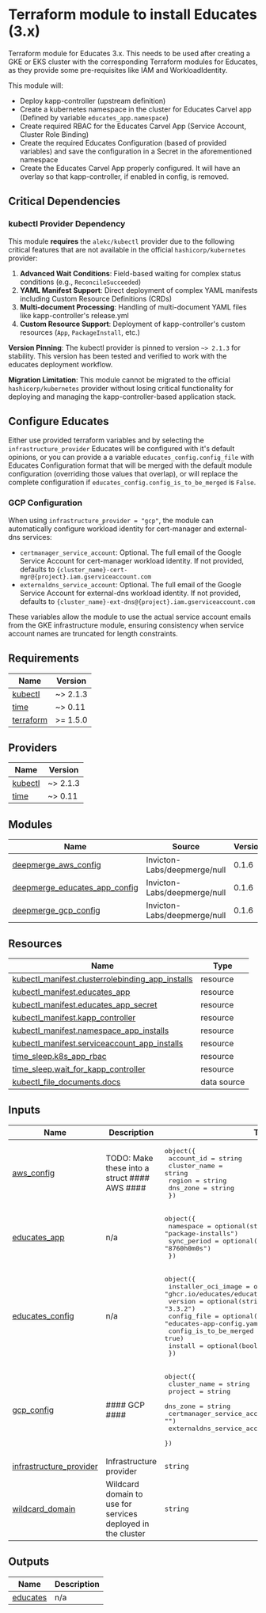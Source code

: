 # Terraform module to install Educates (3.x)

Terraform module for Educates 3.x. This needs to be used after creating a GKE or EKS cluster with the
corresponding Terraform modules for Educates, as they provide some pre-requisites like IAM and WorkloadIdentity.

This module will:

- Deploy kapp-controller (upstream definition)
- Create a kubernetes namespace in the cluster for Educates Carvel app (Defined by variable `educates_app.namespace`)
- Create required RBAC for the Educates Carvel App (Service Account, Cluster Role Binding)
- Create the required Educates Configuration (based of provided variables) and save the configuration in a Secret in the aforementioned namespace
- Create the Educates Carvel App properly configured. It will have an overlay so that kapp-controller, if enabled in config, is removed.

## Critical Dependencies

### kubectl Provider Dependency

This module **requires** the `alekc/kubectl` provider due to the following critical features that are not available in the official `hashicorp/kubernetes` provider:

1. **Advanced Wait Conditions**: Field-based waiting for complex status conditions (e.g., `ReconcileSucceeded`)
2. **YAML Manifest Support**: Direct deployment of complex YAML manifests including Custom Resource Definitions (CRDs)
3. **Multi-document Processing**: Handling of multi-document YAML files like kapp-controller's release.yml
4. **Custom Resource Support**: Deployment of kapp-controller's custom resources (`App`, `PackageInstall`, etc.)

**Version Pinning**: The kubectl provider is pinned to version `~> 2.1.3` for stability. This version has been tested and verified to work with the educates deployment workflow.

**Migration Limitation**: This module cannot be migrated to the official `hashicorp/kubernetes` provider without losing critical functionality for deploying and managing the kapp-controller-based application stack.

## Configure Educates

Either use provided terraform variables and by selecting the `infrastructure_provider` Educates will be configured with it's default opinions, or
you can provide a a variable `educates_config.config_file` with Educates Configuration format that will be merged with the default module configuration
(overriding those values that overlap), or will replace the complete configuration if `educates_config.config_is_to_be_merged` is `False`.

### GCP Configuration

When using `infrastructure_provider = "gcp"`, the module can automatically configure workload identity for cert-manager and external-dns services:

- `certmanager_service_account`: Optional. The full email of the Google Service Account for cert-manager workload identity. If not provided, defaults to `{cluster_name}-cert-mgr@{project}.iam.gserviceaccount.com`
- `externaldns_service_account`: Optional. The full email of the Google Service Account for external-dns workload identity. If not provided, defaults to `{cluster_name}-ext-dns@{project}.iam.gserviceaccount.com`

These variables allow the module to use the actual service account emails from the GKE infrastructure module, ensuring consistency when service account names are truncated for length constraints.

## Requirements

| Name | Version |
|------|---------|
| <a name="requirement_kubectl"></a> [kubectl](#requirement\_kubectl) | ~> 2.1.3 |
| <a name="requirement_time"></a> [time](#requirement\_time) | ~> 0.11 |
| <a name="requirement_terraform"></a> [terraform](#requirement\_terraform) | >= 1.5.0 |

## Providers

| Name | Version |
|------|---------|
| <a name="provider_kubectl"></a> [kubectl](#provider\_kubectl) | ~> 2.1.3 |
| <a name="provider_time"></a> [time](#provider\_time) | ~> 0.11 |

## Modules

| Name | Source | Version |
|------|--------|---------|
| <a name="module_deepmerge_aws_config"></a> [deepmerge\_aws\_config](#module\_deepmerge\_aws\_config) | Invicton-Labs/deepmerge/null | 0.1.6 |
| <a name="module_deepmerge_educates_app_config"></a> [deepmerge\_educates\_app\_config](#module\_deepmerge\_educates\_app\_config) | Invicton-Labs/deepmerge/null | 0.1.6 |
| <a name="module_deepmerge_gcp_config"></a> [deepmerge\_gcp\_config](#module\_deepmerge\_gcp\_config) | Invicton-Labs/deepmerge/null | 0.1.6 |

## Resources

| Name | Type |
|------|------|
| [kubectl_manifest.clusterrolebinding_app_installs](https://registry.terraform.io/providers/alekc/kubectl/2.1.3/docs/resources/manifest) | resource |
| [kubectl_manifest.educates_app](https://registry.terraform.io/providers/alekc/kubectl/2.1.3/docs/resources/manifest) | resource |
| [kubectl_manifest.educates_app_secret](https://registry.terraform.io/providers/alekc/kubectl/2.1.3/docs/resources/manifest) | resource |
| [kubectl_manifest.kapp_controller](https://registry.terraform.io/providers/alekc/kubectl/2.1.3/docs/resources/manifest) | resource |
| [kubectl_manifest.namespace_app_installs](https://registry.terraform.io/providers/alekc/kubectl/2.1.3/docs/resources/manifest) | resource |
| [kubectl_manifest.serviceaccount_app_installs](https://registry.terraform.io/providers/alekc/kubectl/2.1.3/docs/resources/manifest) | resource |
| [time_sleep.k8s_app_rbac](https://registry.terraform.io/providers/hashicorp/time/latest/docs/resources/sleep) | resource |
| [time_sleep.wait_for_kapp_controller](https://registry.terraform.io/providers/hashicorp/time/latest/docs/resources/sleep) | resource |
| [kubectl_file_documents.docs](https://registry.terraform.io/providers/alekc/kubectl/2.1.3/docs/data-sources/file_documents) | data source |

## Inputs

| Name | Description | Type | Default | Required |
|------|-------------|------|---------|:--------:|
| <a name="input_aws_config"></a> [aws\_config](#input\_aws\_config) | TODO: Make these into a struct #### AWS #### | <pre>object({<br/>    account_id   = string<br/>    cluster_name = string<br/>    region       = string<br/>    dns_zone     = string<br/>  })</pre> | <pre>{<br/>  "account_id": "",<br/>  "cluster_name": "",<br/>  "dns_zone": "",<br/>  "region": ""<br/>}</pre> | no |
| <a name="input_educates_app"></a> [educates\_app](#input\_educates\_app) | n/a | <pre>object({<br/>    namespace   = optional(string, "package-installs")<br/>    sync_period = optional(string, "8760h0m0s")<br/>  })</pre> | `{}` | no |
| <a name="input_educates_config"></a> [educates\_config](#input\_educates\_config) | n/a | <pre>object({<br/>    installer_oci_image    = optional(string, "ghcr.io/educates/educates-installer")<br/>    version                = optional(string, "3.3.2")<br/>    config_file            = optional(string, "educates-app-config.yaml")<br/>    config_is_to_be_merged = optional(bool, true)<br/>    install                = optional(bool, true)<br/>  })</pre> | `{}` | no |
| <a name="input_gcp_config"></a> [gcp\_config](#input\_gcp\_config) | #### GCP #### | <pre>object({<br/>    cluster_name                = string<br/>    project                     = string<br/>    dns_zone                    = string<br/>    certmanager_service_account = optional(string, "")<br/>    externaldns_service_account = optional(string, "")<br/>  })</pre> | <pre>{<br/>  "certmanager_service_account": "",<br/>  "cluster_name": "",<br/>  "dns_zone": "",<br/>  "externaldns_service_account": "",<br/>  "project": ""<br/>}</pre> | no |
| <a name="input_infrastructure_provider"></a> [infrastructure\_provider](#input\_infrastructure\_provider) | Infrastructure provider | `string` | n/a | yes |
| <a name="input_wildcard_domain"></a> [wildcard\_domain](#input\_wildcard\_domain) | Wildcard domain to use for services deployed in the cluster | `string` | n/a | yes |

## Outputs

| Name | Description |
|------|-------------|
| <a name="output_educates"></a> [educates](#output\_educates) | n/a |
